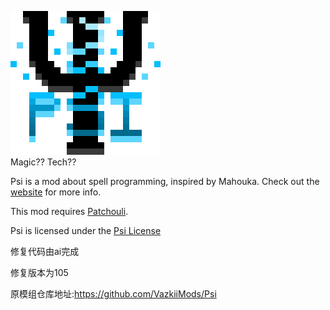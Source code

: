 ![](web/img/logo.png)  
Magic?? Tech??

Psi is a mod about spell programming, inspired by Mahouka. Check out the [website](https://psi.vazkii.net/index.php) for more info.

This mod requires [Patchouli](https://github.com/Vazkii/Patchouli).

Psi is licensed under the [Psi License](http://psi.vazkii.net/license.php)

修复代码由ai完成

修复版本为105

原模组仓库地址:https://github.com/VazkiiMods/Psi
